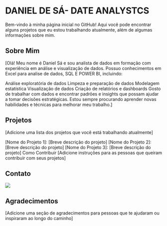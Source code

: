 # DANIEL DE SÁ- DATE ANALYSTCS

Bem-vindo à minha página inicial no GitHub!
 Aqui você pode encontrar alguns projetos que eu estou trabalhando atualmente, além de algumas informações sobre mim.

## Sobre Mim
[Olá! Meu nome é Daniel Sá e sou analista de dados em formação com experiência em análise e visualização de dados. Possuo conhecimentos em Excel para analise de dados, SQL E POWER BI, incluindo:

Análise exploratória de dados
Limpeza e preparação de dados
Modelagem estatística
Visualização de dados
Criação de relatórios e dashboards
Gosto de trabalhar com dados e encontrar padrões e insights que possam ajudar a tomar decisões estratégicas. Estou sempre procurando aprender novas habilidades e técnicas para melhorar meu trabalho.]

## Projetos
[Adicione uma lista dos projetos que você está trabalhando atualmente]

[Nome do Projeto 1]: [Breve descrição do projeto]
[Nome do Projeto 2]: [Breve descrição do projeto]
[Nome do Projeto 3]: [Breve descrição do projeto]
Como Contribuir
[Adicione instruções para as pessoas que queiram contribuir com seus projetos]

## Contato
 [<img src="https://img.shields.io/badge/linkedin-%230077B5.svg?&style=for-the-badge&logo=linkedin&logoColor=white" />](https://www.linkedin.com/in/danielrsa/)

## Agradecimentos
[Adicione uma seção de agradecimentos para pessoas que te ajudaram ou inspiraram ao longo do caminho]
